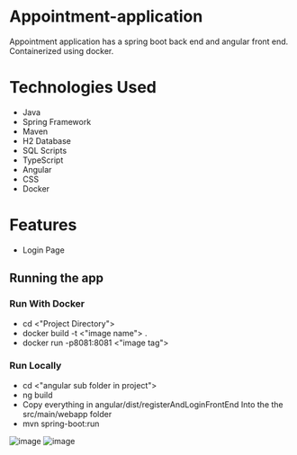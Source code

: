 # Appointment-application
Appointment application has a spring boot back end and angular front end.   
Containerized using docker.

# Technologies Used
* Java
* Spring Framework
* Maven
* H2 Database
* SQL Scripts
* TypeScript
* Angular
* CSS
* Docker

# Features
* Login Page

## Running the app

### Run With Docker
* cd <"Project Directory">  
* docker build -t <"image name"> .  
* docker run -p8081:8081 <"image tag">   
  
### Run Locally
* cd <"angular sub folder in project">  
* ng build  
* Copy everything in angular/dist/registerAndLoginFrontEnd Into the the src/main/webapp folder  
* mvn spring-boot:run  


![image](https://user-images.githubusercontent.com/84467369/162374973-50019cc2-4853-40ba-af23-78b6c641ab2b.png)
![image](https://user-images.githubusercontent.com/84467369/162374903-f70d7903-2963-4239-8013-bdeb0908e627.png)

